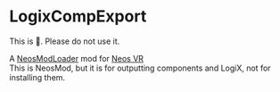 # LogixCompExport
This is 💩. Please do not use it.

A [NeosModLoader](https://github.com/zkxs/NeosModLoader) mod for [Neos VR](https://neos.com/)  
This is NeosMod, but it is for outputting components and LogiX, not for installing them.